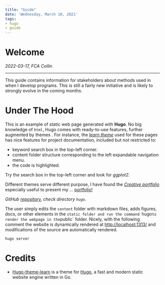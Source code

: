 ```yaml
---
title: "Guide"
date: 'Wednesday, March 10, 2021'
tags:
- hugo
- guide
---
```



# Welcome

*2022-03-17, FCA Collin*

------------------------------------------------------------------------

This guide contains information for stakeholders about methods used in
when I develop programs. This is still a fairly new initiative and is
likely to strongly evolve in the coming months.


# Under The Hood

This is an example of static web page generated with **Hugo**.
No big knowledge of `html`, Hugo comes with ready-to-use features, further
augmented by themes .
For instance,
the [_learn theme_](http://github.com/matcornic/hugo-theme-learn) used for
these pages has nice features for project documentation, included but not
restricted to:

- keyword search box in the top-left corner.
- content folder structure corresponding to the left expandable navigation
menu.
- the code is highlighted.

<div class="notices tip">
<p>Try the search box in the top-left corner and look for <i>ggplot2</i>.</p>
</div>

Different themes serve different purpose, I have found the 
[_Creative portfolio_](https://themes.gohugo.io/hugo-creative-portfolio-theme/)
especially useful to present my ... 
[portfolio!](https://fcacollin.github.io/Latarnia)

_GitHub [repository](https://github.com/FCACollin/Portfolio),
check directory `hugo`._

The user simply edits the `content` folder with markdown files, adds 
figures, docs, or other elements in the `static folder and run the
command `hugo` to render the webpage in the `public` folder.
Nicely, with the following comment the website is dynamically rendered
at <http://localhost:1313/> and modifications of the source are automatically
rendered.

```
hugo server
```

# Credits

- [Hugo-theme-learn](http://github.com/matcornic/hugo-theme-learn) is a theme
for [Hugo](https://gohugo.io/), a fast and modern static website engine written
in Go.

[modeline]: # ( vim: set foldlevel=0 spell spelllang=en_gb: ) 
